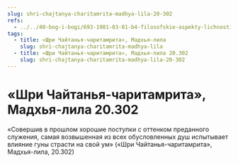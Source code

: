 ```yaml
---
slug: shri-chajtanya-charitamrita-madhya-lila-20-302
refs:
  - ../../40-bog-i-bogi/693-1981-03-01-b4-filosofskie-aspekty-lichnosti-brahmy.md
tags:
  - title: «Шри Чайтанья-чаритамрита», Мадхья-лила
    slug: shri-chajtanya-charitamrita-madhya-lila
  - title: «Шри Чайтанья-чаритамрита», Мадхья-лила 20.302
    slug: shri-chajtanya-charitamrita-madhya-lila-20-302
---
```


# «Шри Чайтанья-чаритамрита», Мадхья-лила 20.302

«Совершив в прошлом хорошие поступки с оттенком преданного служения, самая возвышенная из всех обусловленных душ испытывает влияние гуны страсти на свой ум» («Шри Чайтанья-чаритамрита», Мадхья-лила, 20.302)

